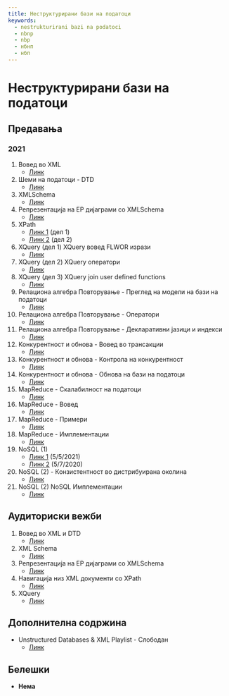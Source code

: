 ```yaml
---
title: Неструктурирани бази на податоци
keywords:
  - nestrukturirani bazi na podatoci
  - nbnp
  - nbp
  - нбнп
  - нбп
---
```


# Неструктурирани бази на податоци

## Предавања

### 2021

1. Вовед во XML
   - [Линк](https://bbb-lb.finki.ukim.mk/playback/presentation/2.3/ea097b1a711c253bcdce852d05efa4d516355ff9-1645549218379)
2. Шеми на податоци - DTD
   - [Линк](https://bbb-lb.finki.ukim.mk/playback/presentation/2.3/f482346f1df15c76f744aee06e5a2b78c97f323b-1614610242381?meetingId=f482346f1df15c76f744aee06e5a2b78c97f323b-1614610242381)
3. XMLSchema
   - [Линк](https://www.youtube.com/watch?v=pl47RJJKVm8&feature=youtu.be)
4. Репрезентација на EР дијаграми со XMLSchema
   - [Линк](https://www.youtube.com/watch?v=R5gy15kuUsE&feature=youtu.be)
5. XPath
   - [Линк 1](https://www.youtube.com/watch?v=8hO5tnjVyPU&feature=youtu.be) (дел 1)
   - [Линк 2](https://www.youtube.com/watch?v=u9oLYaBUGhA&feature=youtu.be) (дел 2)
6. XQuery (дел 1) XQuery вовед FLWOR изрази
   - [Линк](https://www.youtube.com/watch?v=Qid8X2d0xIQ&feature=youtu.be)
7. XQuery (дел 2) XQuery оператори
   - [Линк](https://www.youtube.com/watch?v=Du42OoF4WQI&feature=youtu.be)
8. XQuery (дел 3) XQuery join user defined functions
   - [Линк](https://www.youtube.com/watch?v=O8wspPUfuWc&feature=youtu.be)
9. Релациона алгебра Повторување - Преглед на модели на бази на податоци
   - [Линк](https://www.youtube.com/watch?v=CqjcByGA9JY)
10. Релациона алгебра Повторување - Оператори
    - [Линк](https://www.youtube.com/watch?v=46KMJZ5pQmc)
11. Релациона алгебра Повторување - Декларативни јазици и индекси
    - [Линк](https://www.youtube.com/watch?v=xiG-OuOMSOY&feature=youtu.be)
12. Конкурентност и обнова - Вовед во трансакции
    - [Линк](https://www.youtube.com/watch?v=sO7cs2uQ8Eo&feature=youtu.be)
13. Конкурентност и обнова - Контрола на конкурентност
    - [Линк](https://www.youtube.com/watch?v=p0LusPVGLfg)
14. Конкурентност и обнова - Обнова на бази на податоци
    - [Линк](https://www.youtube.com/watch?v=Zgfqy1Rma5M)
15. MapReduce - Скалабилност на податоци
    - [Линк](https://www.youtube.com/watch?v=0j1HleelfHM)
16. MapReduce - Вовед
    - [Линк](https://www.youtube.com/watch?v=rFBBIs8xu8g&feature=youtu.be)
17. MapReduce - Примери
    - [Линк](https://www.youtube.com/watch?v=KxxpFuUVcWk)
18. MapReduce - Имплементации
    - [Линк](https://www.youtube.com/watch?v=mhg6lCm4Y8E)
19. NoSQL (1)
    - [Линк 1](https://bbb-lb.finki.ukim.mk/playback/presentation/2.3/be16f0c6277b6149b92746cced286d165f799c06-1620211822656?meetingId=be16f0c6277b6149b92746cced286d165f799c06-1620211822656) (5/5/2021)
    - [Линк 2](https://bbb-lb.finki.ukim.mk/playback/presentation/2.3/6b12eb5ead9ccd2a64df47087d44955449819d22-1588838437447?meetingId=6b12eb5ead9ccd2a64df47087d44955449819d22-1588838437447) (5/7/2020)
20. NoSQL (2) - Конзистентност во дистрибуирана околина
    - [Линк](https://www.youtube.com/watch?v=1qERpHaimjE)
21. NoSQL (2) NoSQL Имплементации
    - [Линк](https://www.youtube.com/watch?v=ZOdFvNUk-DI)

## Аудиториски вежби

1. Вовед во XML и DTD
   - [Линк](https://bbb-lb.finki.ukim.mk/playback/presentation/2.3/547f9f1a1e039eb36d91b1545c2b708a0e2b63b0-1614771924603?meetingId=547f9f1a1e039eb36d91b1545c2b708a0e2b63b0-1614771924603)
2. XML Schema
   - [Линк](https://bbb-lb.finki.ukim.mk/playback/presentation/2.3/bea5f452061bd1a75c337ceddae69a97ef4858f1-1615377147628?meetingId=bea5f452061bd1a75c337ceddae69a97ef4858f1-1615377147628)
3. Репрезентација на ЕР дијаграми со XMLSchema
   - [Линк](https://bbb-lb.finki.ukim.mk/playback/presentation/2.3/3ca9e7c55d8aa44f78f3d7f8a39651315b6bf4df-1678722545449)
4. Навигација низ XML документи со XPath
   - [Линк](https://bbb-lb.finki.ukim.mk/playback/presentation/2.3/68fc2ca20cad5cdaa2b868f990df15f7cb62a2cc-1679327336314)
5. XQuery
   - [Линк](https://bbb-lb.finki.ukim.mk/playback/presentation/2.3/f5f45081269f8b9d84e959b54a2dd34a35772703-1647967849014)

## Дополнителна содржина

- Unstructured Databases & XML Playlist - Слободан
  - [Линк](https://www.youtube.com/playlist?list=PLyKax2Dr_JP_3AGOo1N3ehySDqum5JyYQ)

## Белешки

- **Нема**
